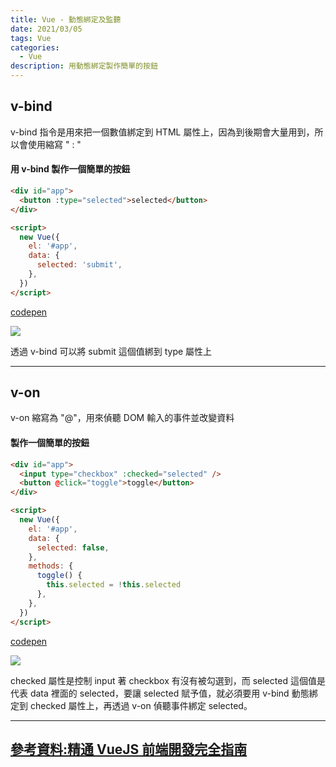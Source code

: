 ```yaml
---
title: Vue - 動態綁定及監聽
date: 2021/03/05
tags: Vue
categories:
  - Vue
description: 用動態綁定製作簡單的按鈕
---
```


## v-bind

v-bind 指令是用來把一個數值綁定到 HTML 屬性上，因為到後期會大量用到，所以會使用縮寫 " : "

#### 用 v-bind 製作一個簡單的按鈕

```html
<div id="app">
  <button :type="selected">selected</button>
</div>

<script>
  new Vue({
    el: '#app',
    data: {
      selected: 'submit',
    },
  })
</script>
```

[codepen](https://codepen.io/gleofgja/pen/bGEXQrj)

![](https://i.imgur.com/ph81atN.png)

透過 v-bind 可以將 submit 這個值綁到 type 屬性上

---

## v-on

v-on 縮寫為 "@"，用來偵聽 DOM 輸入的事件並改變資料

#### 製作一個簡單的按鈕

```html
<div id="app">
  <input type="checkbox" :checked="selected" />
  <button @click="toggle">toggle</button>
</div>

<script>
  new Vue({
    el: '#app',
    data: {
      selected: false,
    },
    methods: {
      toggle() {
        this.selected = !this.selected
      },
    },
  })
</script>
```

[codepen](https://codepen.io/gleofgja/pen/bGEXQrj?editors=1010)

![](https://i.imgur.com/9ciSSo0.png)

checked 屬性是控制 input 著 checkbox 有沒有被勾選到，而 selected 這個值是代表 data 裡面的 selected，要讓 selected 賦予值，就必須要用 v-bind 動態綁定到 checked 屬性上，再透過 v-on 偵聽事件綁定 selected。

---

## [參考資料:精通 VueJS 前端開發完全指南](https://hiskio.com/courses/145)
